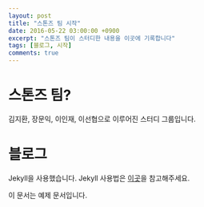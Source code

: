 ```yaml
---
layout: post
title: "스톤즈 팀 시작"
date: 2016-05-22 03:00:00 +0900
excerpt: "스톤즈 팀이 스터디한 내용을 이곳에 기록합니다"
tags: [블로그, 시작]
comments: true
---
```


# 스톤즈 팀?
김지환, 장문익, 이인재, 이선협으로 이루어진 스터디 그룹입니다.

# 블로그
Jekyll을 사용했습니다. Jekyll 사용법은 [이곳](http://jekyllrb-ko.github.io/)을 참고해주세요.

이 문서는 예제 문서입니다.
